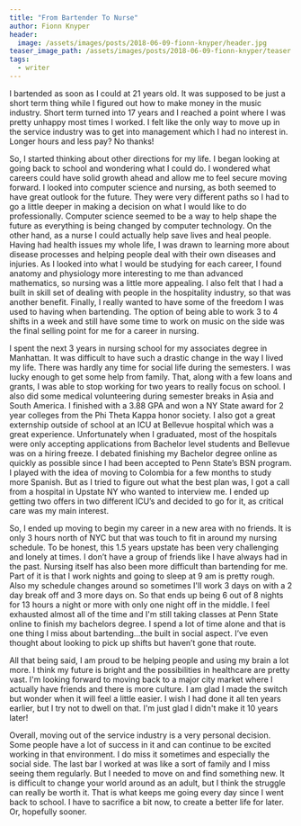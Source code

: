 ```yaml
---
title: "From Bartender To Nurse"
author: Fionn Knyper
header:
  image: /assets/images/posts/2018-06-09-fionn-knyper/header.jpg
teaser_image_path: /assets/images/posts/2018-06-09-fionn-knyper/teaser.jpg
tags:
  - writer
---
```


I bartended as soon as I could at 21 years old. It was supposed to be just a short term thing while I figured out how to make money in the music industry. Short term turned into 17 years and I reached a point where I was pretty unhappy most times I worked. I felt like the only way to move up in the service industry was to get into management which I had no interest in. Longer hours and less pay? No thanks!

So, I started thinking about other directions for my life.  I began looking at going back to school and wondering what I could do. I wondered what careers could have solid growth ahead and allow me to feel secure moving forward.  I looked into computer science and nursing, as both seemed to have great outlook for the future.  They were very different paths so I had to go a little deeper in making a decision on what I would like to do professionally.  Computer science seemed to be a way to help shape the future as everything is being changed by computer technology.  On the other hand, as a nurse I could actually help save lives and heal people.  Having had health issues my whole life, I was drawn to learning more about disease processes and helping people deal with their own diseases and injuries.  As I looked into what I would be studying for each career, I found anatomy and physiology more interesting to me than advanced mathematics, so nursing was a little more appealing.  I also felt that I had a built in skill set of dealing with people in the hospitality industry, so that was another benefit.  Finally, I really wanted to have some of the freedom I was used to having when bartending.  The option of being able to work 3 to 4 shifts in a week and still have some time to work on music on the side was the final selling point for me for a career in nursing.

I spent the next 3 years in nursing school for my associates degree in Manhattan.  It was difficult to have such a drastic change in the way I lived my life.  There was hardly any time for social life during the semesters.  I was lucky enough to get some help from family.  That, along with a few loans and grants, I was able to stop working for two years to really focus on school.  I also did some medical volunteering during semester breaks in Asia and South America.  I finished with a 3.88 GPA and won a NY State award for 2 year colleges from the Phi Theta Kappa honor society.  I also got a great externship outside of school at an ICU at Bellevue hospital which was a great experience.  Unfortunately when I graduated, most of the hospitals were only accepting applications from Bachelor level students and Bellevue was on a hiring freeze.  I debated finishing my Bachelor degree online as quickly as possible since I had been accepted to Penn State’s BSN program.  I played with the idea of moving to Colombia for a few months to study more Spanish.  But as I tried to figure out what the best plan was, I got a call from a hospital in Upstate NY who wanted to interview me.  I ended up getting two offers in two different ICU’s and decided to go for it, as critical care was my main interest.

So, I ended up moving to begin my career in a new area with no friends.  It is only 3 hours north of NYC but that was touch to fit in around my nursing schedule. To be honest, this 1.5 years upstate has been very challenging and lonely at times.  I don’t have a group of friends like I have always had in the past.  Nursing itself has also been more difficult than bartending for me. Part of it is that I work nights and going to sleep at 9 am is pretty rough. Also my schedule changes around so sometimes I'll work 3 days on with a 2 day break off and 3 more days on.  So that ends up being 6 out of 8 nights for 13 hours a night or more with only one night off in the middle.  I feel exhausted almost all of the time and I'm still taking classes at Penn State online to finish my bachelors degree. I spend a lot of time alone and that is one thing I miss about bartending...the built in social aspect. I’ve even thought about looking to pick up shifts but haven’t gone that route.

All that being said, I am proud to be helping people and using my brain a lot more. I think my future is bright and the possibilities in healthcare are pretty vast. I'm looking forward to moving back to a major city market where I actually have friends and there is more culture.  I am glad I made the switch but wonder when it will feel a little easier. I wish I had done it all ten years earlier, but I try not to dwell on that. I'm just glad I didn't make it 10 years later!

Overall, moving out of the service industry is a very personal decision.  Some people have a lot of success in it and can continue to be excited working in that environment.  I do miss it sometimes and especially the social side.  The last bar I worked at was like a sort of family and I miss seeing them regularly.  But I needed to move on and find something new.  It is difficult to change your world around as an adult, but I think the struggle can really be worth it. That is what keeps me going every day since I went back to school. I have to sacrifice a bit now, to create a better life for later. Or, hopefully sooner.
